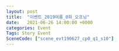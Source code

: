 ```yaml
---
layout: post
title:  "이벤트_2019여름_0화_오프닝"
date:   2021-06-26 14:00:00 +0000
categories: Event
Tags: Story Event
SceneCode: ["scene_evt190627_cp0_q1_s10"]
---
```

